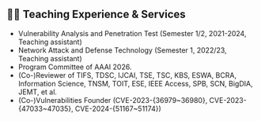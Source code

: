 ## 🧑‍🎨 Teaching Experience & Services
- Vulnerability Analysis and Penetration Test (Semester 1/2, 2021-2024, Teaching assistant)
- Network Attack and Defense Technology (Semester 1, 2022/23, Teaching assistant)
- Program Committee of AAAI 2026.
- (Co-)Reviewer of TIFS, TDSC, IJCAI, TSE, TSC, KBS, ESWA, BCRA, Information Science, TNSM, TOIT, ESE, IEEE Access, SPB, SCN, BigDIA, JEMT, et al.
- (Co-)Vulnerabilities Founder (CVE-2023-{36979~36980}, CVE-2023-{47033~47035}, CVE-2024-{51167~51174})
